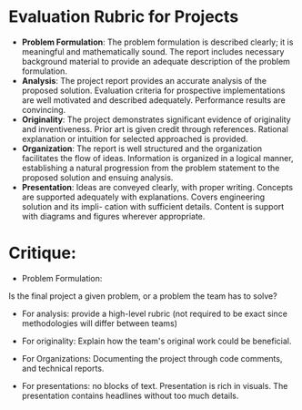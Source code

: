 # Evaluation Rubric for Projects

* __Problem Formulation__: The problem formulation is described clearly; it is meaningful and mathematically sound. The report includes necessary background material to provide an adequate description of the problem formulation.
* __Analysis__: The project report provides an accurate analysis of the proposed solution. Evaluation criteria for prospective implementations are well motivated and described adequately. Performance results are convincing.
* __Originality__: The project demonstrates significant evidence of originality and inventiveness. Prior art is given credit through references. Rational explanation or intuition for selected approached is provided.
* __Organization__: The report is well structured and the organization facilitates the flow of ideas. Information is organized in a logical manner, establishing a natural progression from the problem statement to the proposed solution and ensuing analysis.
* __Presentation__: Ideas are conveyed clearly, with proper writing. Concepts are supported adequately with explanations. Covers engineering solution and its impli- cation with sufficient details. Content is support with diagrams and figures wherever appropriate.



# Critique:

* Problem Formulation:

Is the final project a given problem, or a problem the team has to solve?

* For analysis:
provide a high-level rubric (not required to be exact since methodologies will differ between teams)

* For originality:
Explain how the team's original work could be beneficial. 

*  For Organizations:
Documenting the project through code comments, and technical reports.

*  For presentations:
no blocks of text. Presentation is rich in visuals. The presentation contains headlines without too much details.


